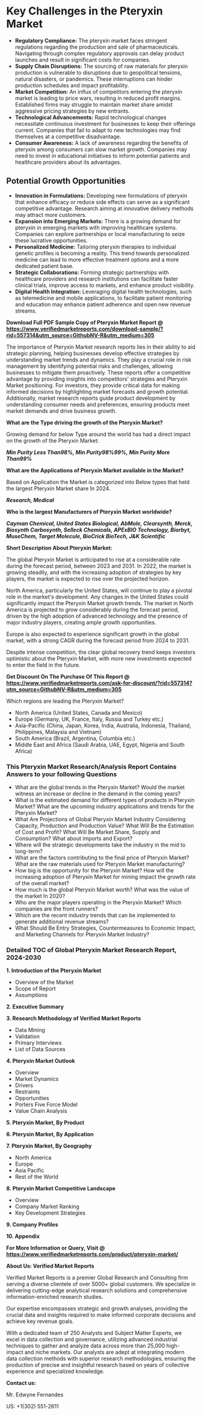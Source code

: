 <p class="">    <h1>Key Challenges in the Pteryxin Market</h1>    <ul>        <li>            <strong>Regulatory Compliance:</strong> The pteryxin market faces stringent regulations regarding the production and sale of pharmaceuticals. Navigating through complex regulatory approvals can delay product launches and result in significant costs for companies.        </li>        <li>            <strong>Supply Chain Disruptions:</strong> The sourcing of raw materials for pteryxin production is vulnerable to disruptions due to geopolitical tensions, natural disasters, or pandemics. These interruptions can hinder production schedules and impact profitability.        </li>        <li>            <strong>Market Competition:</strong> An influx of competitors entering the pteryxin market is leading to price wars, resulting in reduced profit margins. Established firms may struggle to maintain market share amidst aggressive pricing strategies by new entrants.        </li>        <li>            <strong>Technological Advancements:</strong> Rapid technological changes necessitate continuous investment for businesses to keep their offerings current. Companies that fail to adapt to new technologies may find themselves at a competitive disadvantage.        </li>        <li>            <strong>Consumer Awareness:</strong> A lack of awareness regarding the benefits of pteryxin among consumers can slow market growth. Companies may need to invest in educational initiatives to inform potential patients and healthcare providers about its advantages.        </li>    </ul>        <h2>Potential Growth Opportunities</h2>    <ul>        <li>            <strong>Innovation in Formulations:</strong> Developing new formulations of pteryxin that enhance efficacy or reduce side effects can serve as a significant competitive advantage. Research aiming at innovative delivery methods may attract more customers.        </li>        <li>            <strong>Expansion into Emerging Markets:</strong> There is a growing demand for pteryxin in emerging markets with improving healthcare systems. Companies can explore partnerships or local manufacturing to seize these lucrative opportunities.        </li>        <li>            <strong>Personalized Medicine:</strong> Tailoring pteryxin therapies to individual genetic profiles is becoming a reality. This trend towards personalized medicine can lead to more effective treatment options and a more dedicated patient base.        </li>        <li>            <strong>Strategic Collaborations:</strong> Forming strategic partnerships with healthcare providers and research institutions can facilitate faster clinical trials, improve access to markets, and enhance product visibility.        </li>        <li>            <strong>Digital Health Integration:</strong> Leveraging digital health technologies, such as telemedicine and mobile applications, to facilitate patient monitoring and education may enhance patient adherence and open new revenue streams.        </li>    </ul></p><p class=""><strong>Download Full PDF Sample Copy of Pteryxin Market Report @ <a href="https://www.verifiedmarketreports.com/download-sample/?rid=557314&utm_source=GithubNV-R&utm_medium=305" target="_blank">https://www.verifiedmarketreports.com/download-sample/?rid=557314&utm_source=GithubNV-R&utm_medium=305</a></strong></p><p>The importance of&nbsp;Pteryxin Market research reports lies in their ability to aid strategic planning, helping businesses develop effective strategies by understanding market trends and dynamics. They play a crucial role in risk management by identifying potential risks and challenges, allowing businesses to mitigate them proactively. These reports offer a competitive advantage by providing insights into competitors' strategies and Pteryxin Market positioning. For investors, they provide critical data for making informed decisions by highlighting market forecasts and growth potential. Additionally, market research reports guide product development by understanding consumer needs and preferences, ensuring products meet market demands and drive business growth.</p><p><strong>What are the&nbsp;Type driving the growth of the Pteryxin Market?</strong></p><p id="" class="">Growing demand for below Type around the world has had a direct impact on the growth of the Pteryxin Market:</p><p class=""><em><strong>Min Purity Less Than98%, Min Purity98%99%, Min Purity More Than99%</strong></em></p><p class=""><strong>What are the&nbsp;Applications&nbsp;of Pteryxin Market available in the Market?</strong></p><p id="" class="">Based on Application the Market is categorized into Below types that held the largest Pteryxin Market share In 2024.</p><p class=""><em><strong>Research, Medical</strong></em></p><p class=""><strong>Who is the largest Manufacturers of Pteryxin Market worldwide?</strong></p><p><em><strong>Cayman Chemical, United States Biological, AbMole, Clearsynth, Merck, Biosynth Carbosynth, Selleck Chemicals, APExBIO Technology, Biorbyt, MuseChem, Target Molecule, BioCrick BioTech, J&K Scientific</strong></em></p><p id="" class=""><strong>Short Description About Pteryxin Market:</strong></p><p>The global Pteryxin Market is anticipated to rise at a considerable rate during the forecast period, between 2023 and 2031. In 2022, the market is growing steadily, and with the increasing adoption of strategies by key players, the market is expected to rise over the projected horizon.</p><p>North America, particularly the United States, will continue to play a pivotal role in the market's development. Any changes in the United States could significantly impact the Pteryxin Market growth trends. The market in North America is projected to grow considerably during the forecast period, driven by the high adoption of advanced technology and the presence of major industry players, creating ample growth opportunities.</p><p>Europe is also expected to experience significant growth in the global market, with a strong CAGR during the forecast period from 2024 to 2031.</p><p>Despite intense competition, the clear global recovery trend keeps investors optimistic about the Pteryxin Market, with more new investments expected to enter the field in the future.</p><p id="" class=""><strong>Get Discount On The Purchase Of This Report @ <a href="https://www.verifiedmarketreports.com/ask-for-discount/?rid=557314?utm_source=GithubNV-R&utm_medium=305" target="_blank">https://www.verifiedmarketreports.com/ask-for-discount/?rid=557314?utm_source=GithubNV-R&utm_medium=305</a></strong></p><p class="">Which regions are leading the Pteryxin Market?</p><ul><li>North America (United States, Canada and Mexico)</li><li>Europe (Germany, UK, France, Italy, Russia and Turkey etc.)</li><li>Asia-Pacific (China, Japan, Korea, India, Australia, Indonesia, Thailand, Philippines, Malaysia and Vietnam)</li><li>South America (Brazil, Argentina, Columbia etc.)</li><li>Middle East and Africa (Saudi Arabia, UAE, Egypt, Nigeria and South Africa)</li></ul><h3 id="" class="">This Pteryxin Market Research/Analysis Report Contains Answers to your following Questions</h3><ul><li>What are the global trends in the Pteryxin Market? Would the market witness an increase or decline in the demand in the coming years?</li><li>What is the estimated demand for different types of products in Pteryxin Market? What are the upcoming industry applications and trends for the Pteryxin Market?</li><li>What Are Projections of Global Pteryxin Market Industry Considering Capacity, Production and Production Value? What Will Be the Estimation of Cost and Profit? What Will Be Market Share, Supply and Consumption? What about imports and Export?</li><li>Where will the strategic developments take the industry in the mid to long-term?</li><li>What are the factors contributing to the final price of Pteryxin Market? What are the raw materials used for Pteryxin Market manufacturing?</li><li>How big is the opportunity for the Pteryxin Market? How will the increasing adoption of Pteryxin Market for mining impact the growth rate of the overall market?</li><li>How much is the global Pteryxin Market worth? What was the value of the market In 2020?</li><li>Who are the major players operating in the Pteryxin Market? Which companies are the front runners?</li><li>Which are the recent industry trends that can be implemented to generate additional revenue streams?</li><li>What Should Be Entry Strategies, Countermeasures to Economic Impact, and Marketing Channels for Pteryxin Market Industry?</li></ul><h3 id="" class="">Detailed TOC of Global Pteryxin Market Research Report, 2024-2030</h3><p id="" class=""><strong>1. Introduction of the Pteryxin Market</strong></p><ul><li>Overview of the Market</li><li>Scope of Report</li><li>Assumptions</li></ul><p id="" class=""><strong>2. Executive Summary</strong></p><p id="" class=""><strong>3. Research Methodology of Verified Market Reports</strong></p><ul><li>Data Mining</li><li>Validation</li><li>Primary Interviews</li><li>List of Data Sources</li></ul><p id="" class=""><strong>4. Pteryxin Market Outlook</strong></p><ul><li>Overview</li><li>Market Dynamics</li><li>Drivers</li><li>Restraints</li><li>Opportunities</li><li>Porters Five Force Model</li><li>Value Chain Analysis</li></ul><p id="" class=""><strong>5. Pteryxin Market, By Product</strong></p><p id="" class=""><strong>6. Pteryxin Market, By Application</strong></p><p id="" class=""><strong>7. Pteryxin Market, By Geography</strong></p><ul><li>North America</li><li>Europe</li><li>Asia Pacific</li><li>Rest of the World</li></ul><p id="" class=""><strong>8. Pteryxin Market Competitive Landscape</strong></p><ul><li>Overview</li><li>Company Market Ranking</li><li>Key Development Strategies</li></ul><p id="" class=""><strong>9. Company Profiles</strong></p><p id="" class=""><strong>10. Appendix</strong></p><p id="" class=""><strong>For More Information or Query, Visit @ <a href="https://www.verifiedmarketreports.com/product/pteryxin-market/" target="_blank">https://www.verifiedmarketreports.com/product/pteryxin-market/</a></strong></p><p id="" class=""><strong>About Us: Verified Market Reports</strong></p><p id="" class="">Verified Market Reports is a premier Global Research and Consulting firm serving a diverse clientele of over 5000+ global customers. We specialize in delivering cutting-edge analytical research solutions and comprehensive information-enriched research studies.</p><p id="" class="">Our expertise encompasses strategic and growth analyses, providing the crucial data and insights required to make informed corporate decisions and achieve key revenue goals.</p><p id="" class="">With a dedicated team of 250 Analysts and Subject Matter Experts, we excel in data collection and governance, utilizing advanced industrial techniques to gather and analyze data across more than 25,000 high-impact and niche markets. Our analysts are adept at integrating modern data collection methods with superior research methodologies, ensuring the production of precise and insightful research based on years of collective experience and specialized knowledge.</p><p id="" class=""><strong>Contact us:</strong></p><p id="" class="">Mr. Edwyne Fernandes</p><p id="" class="">US: +1(302) 551-2611</p>